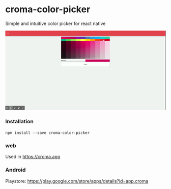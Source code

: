 # croma-color-picker
Simple and intuitive color picker for react native

![](Croma-color-picker.gif)

### Installation

``` npm install --save croma-color-picker ```

### web

  Used in https://croma.app

### Android
  Playstore: https://play.google.com/store/apps/details?id=app.croma
